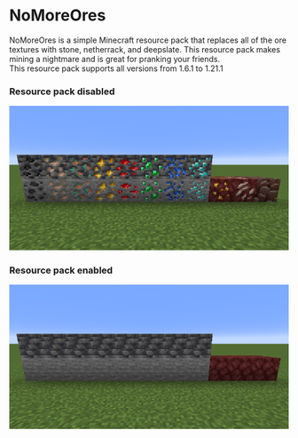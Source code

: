 # NoMoreOres
NoMoreOres is a simple Minecraft resource pack that replaces all of the ore textures with stone, netherrack, and deepslate. This resource pack makes mining a nightmare and is great for pranking your friends.
<br>
This resource pack supports all versions from 1.6.1 to 1.21.1
### Resource pack disabled
![pack_disabled_screenshot](pack_disabled_screenshot.png)
### Resource pack enabled
![pack_enabled_screenshot](pack_enabled_screenshot.png)
